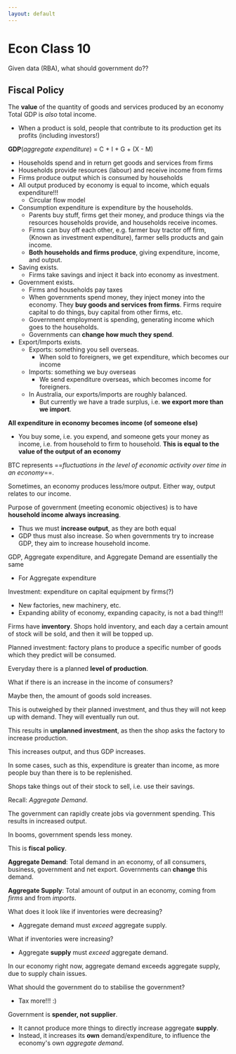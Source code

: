 ```yaml
---
layout: default
---
```


# Econ Class 10

Given data (RBA), what should government do??

## Fiscal Policy

The **value** of the quantity of goods and services produced by an economy
Total GDP is *also* total income.
- When a product is sold, people that contribute to its production get its profits (including investors!)

**GDP**(*aggregate expenditure*) = C + I + G + (X - M) 
- Households spend and in return get goods and services from firms
- Households provide resources (labour) and receive income from firms
- Firms produce output which is consumed by households
- All output produced by economy is equal to income, which equals expenditure!!!
	- Circular flow model
- Consumption expenditure is expenditure by the households.
	- Parents buy stuff, firms get their money, and produce things via the resources households provide, and households receive incomes.
	- Firms can buy off each other, e.g. farmer buy tractor off firm, (Known as investment expenditure), farmer sells products and gain income.
	- **Both households and firms produce**, giving expenditure, income, and output.
- Saving exists.
	- Firms take savings and inject it back into economy as investment.
- Government exists.
	- Firms and households pay taxes
	- When governments spend money, they inject money into the economy. They **buy goods and services from firms**. Firms require capital to do things, buy capital from other firms, etc.
	- Government employment is spending, generating income which goes to the households.
	- Governments can **change how much they spend**. 
- Export/Imports exists.
	- Exports: something you sell overseas.
		- When sold to foreigners, we get expenditure, which becomes our income
	- Imports: something we buy overseas
		- We send expenditure overseas, which becomes income for foreigners.
	- In Australia, our exports/imports are roughly balanced.
		- But currently we have a trade surplus, i.e. **we export more than we import**.

**All expenditure in economy becomes income (of someone else)**
- You buy some, i.e. you expend, and someone gets your money as income, i.e. from household to firm to household.
**This is equal to the value of the output of an economy**

BTC represents ==*fluctuations in the level of economic activity over time in an economy*==. 

Sometimes, an economy produces less/more output. Either way, output relates to our income. 

Purpose of government (meeting economic objectives) is to have **household income always increasing**.
- Thus we must **increase output**, as they are both equal
- GDP thus must also increase. So when governments try to increase GDP, they aim to increase household income.

GDP, Aggregate expenditure, and Aggregate Demand are essentially the same
- For Aggregate expenditure

Investment: expenditure on capital equipment by firms(?)
- New factories, new machinery, etc.
- Expanding ability of economy, expanding capacity, is not a bad thing!!!

Firms have **inventory**. Shops hold inventory, and each day a certain amount of stock will be sold, and then it will be topped up.

Planned investment: factory plans to produce a specific number of goods which they predict will be consumed.

Everyday there is a planned **level of production**.

What if there is an increase in the income of consumers?

Maybe then, the amount of goods sold increases.

This is outweighed by their planned investment, and thus they will not keep up with demand. They will eventually run out.

This results in **unplanned investment**, as then the shop asks the factory to increase production.

This increases output, and thus GDP increases.

In some cases, such as this, expenditure is greater than income, as more people buy than there is to be replenished.

Shops take things out of their stock to sell, i.e. use their savings.

Recall: *Aggregate Demand*.

The government can rapidly create jobs via government spending. This results in increased output.

In booms, government spends less money.

This is **fiscal policy**.

**Aggregate Demand**: Total demand in an economy, of all consumers, business, government and net export. Governments can **change** this demand.

**Aggregate Supply**: Total amount of output in an economy, coming from *firms* and from *imports*.

What does it look like if inventories were decreasing?
- Aggregate demand must *exceed* aggregate supply.

What if inventories were increasing?
- Aggregate **supply** must *exceed* aggregate demand.

In our economy right now, aggregate demand exceeds aggregate supply, due to supply chain issues.

What should the government do to stabilise the government?
 - Tax more!!! :)

Government is **spender, not supplier**.
- It cannot produce more things to directly increase aggregate **supply**.
- Instead, it increases its **own** demand/expenditure, to influence the economy's own *aggregate demand*.




